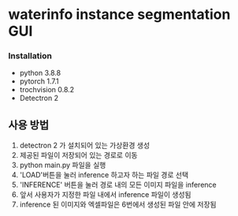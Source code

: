 # waterinfo instance segmentation GUI

### Installation
* python 3.8.8
* pytorch 1.7.1
* trochvision 0.8.2
* Detectron 2

## 사용 방법
1. detectron 2 가 설치되어 있는 가상환경 생성
2. 제공된 파일이 저장되어 있는 경로로 이동
3. python main.py 파일을 실행
4. 'LOAD'버튼을 눌러 inference 하고자 하는 파일 경로 선택
5. 'INFERENCE' 버튼을 눌러 경로 내의 모든 이미지 파일을 inference
6. 앞서 사용자가 지정한 파일 내에서 inference 파일이 생성됨
7. inference 된 이미지와 엑셀파일은 6번에서 생성된 파일 안에 저장됨
